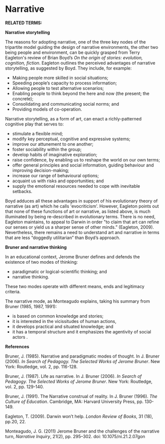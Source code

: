 # Narrative

**RELATED TERMS:**

**Narrative storytelling**

The reasons for adopting narrative, one of the three key nodes of the tripartite model guiding the design of narrative environments, the other two being people and environment, can be quickly grasped from Terry Eagleton's review of Brian Boyd’s _On the origin of stories: evolution, cognition, fiction_. Eagleton outlines the perceived advantages of narrative storytelling, as suggested by Boyd. They include, for example:

* Making people more skilled in social situations;
* Speeding people’s capacity to process information;
* Allowing people to test alternative scenarios;
* Enabling people to think beyond the here and now (the present; the concrete);
* Consolidating and communicating social norms; and
* Providing models of co-operation.

Narrative storytelling, as a form of art, can enact a richly-patterned cognitive play that serves to:

* stimulate a flexible mind;
* modify key perceptual, cognitive and expressive systems;
* improve our attunement to one another;
* foster sociability within the group;
* develop habits of imaginative exploration;
* raise confidence, by enabling us to reshape the world on our own terms;
* offer general principles and social information, guiding behaviour and improving decision-making;
* increase our range of behavioural options;
* acquaint us with risks and opportunities; and
* supply the emotional resources needed to cope with inevitable setbacks.

Boyd adduces all these advantages in support of his evolutionary theory of narrative (as art) which he calls 'evocriticism'. However, Eagleton points out that none of these functions of art or narrative, as listed above, is much illuminated by being re-described in evolutionary terms.  There is no need, Eagleton maintains, to appeal to Darwin in order "to claim that art can refine our senses or yield us a sharper sense of other minds.” (Eagleton, 2009). Nevertheless, there remains a need to understand art and narrative in terms that are less “doggedly utilitarian” than Boyd’s approach.

**Bruner and narrative thinking**

In an educational context, Jerome Bruner defines and defends the existence of two modes of thinking: 

* paradigmatic or logical-scientific thinking; and 
* narrative thinking. 

These two modes operate with different means, ends and legitimacy criteria. 

The narrative mode, as Monteagudo explains, taking his summary from Bruner (1985, 1987, 1991):

* is based on common knowledge and stories; 
* it is interested in the vicissitudes of human actions, 
* it develops practical and situated knowledge; and 
* it has a temporal structure and it emphasizes the agentivity of social actors .

**References**

Bruner, J. (1985). Narrative and paradigmatic modes of thought. In J. Bruner (2006). _In Search of Pedagogy. The Selected Works of Jerome Bruner_. New York: Routledge, vol. 2, pp. 116-128.

Bruner, J. (1987). Life as narrative. In J. Bruner (2006). _In Search of Pedagogy. The Selected Works of Jerome Bruner_. New York: Routledge, vol. 2, pp. 129-140.

Bruner, J. (1991). The Narrative construal of reality. In J. Bruner (1996). _The Culture of Education_. Cambridge, MA: Harvard University Press, pp. 130-149.

Eagleton, T. (2009). Darwin won’t help. _London Review of Books_, 31 (18), pp.20, 22.

Monteagudo, J. G. (2011) Jerome Bruner and the challenges of the narrative turn, _Narrative Inquiry_, 21(2), pp. 295–302. doi: 10.1075/ni.21.2.07gon
